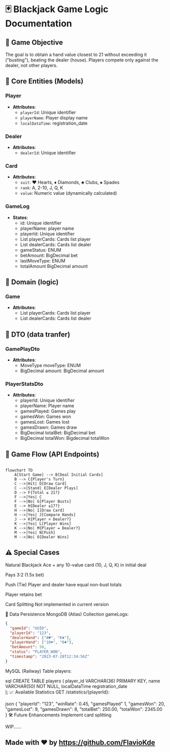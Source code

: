 # 🃏 Blackjack Game Logic Documentation

## 🎯 Game Objective
The goal is to obtain a hand value closest to 21 without exceeding it ("busting"), beating the dealer (house). Players compete only against the dealer, not other players.

## 👥 Core Entities (Models)

### Player
- **Attributes**:
  - `playerId`: Unique identifier
  - `playerName`: Player display name
  - `localDataTime`: registration_date
  

### Dealer
- **Attributes**:
  - `dealerId`: Unique identifier

  
### Card
- **Attributes**:
  - `suit`: ♥ Hearts, ♦ Diamonds, ♣ Clubs, ♠ Spades
  - `rank`: A, 2-10, J, Q, K
  - `value`: Numeric value (dynamically calculated)

### GameLog
- **States**:
  - id: Unique identifier
  - playerName: player name
  - playerId: Unique identifier
  - List<Card> playerCards: Cards list player
  - List<Card> dealerCards: Cards list dealer
  - gameStatus: ENUM
  - betAmount: BigDecimal bet
  - lastMoveType: ENUM
  - totalAmount BigDecimal amount

## 👥 Domain (logic)

### Game
- **Attributes**:
  - List<Card> playerCards: Cards list player
  - List<Card> dealerCards: Cards list dealer

## 👥 DTO (data tranfer)

### GamePlayDto
- **Attributes**:
  - MoveType moveType: ENUM
  - BigDecimal amount: BigDecimal amount

### PlayerStatsDto
- **Attributes**:
  - playerId: Unique identifier
  - playerName: Player name
  - gamesPlayed: Games play
  - gamesWon: Games won
  - gamesLost: Games lost
  - gamesDrawn: Games draw
  - BigDecimal totalBet: BigDecimal bet
  - BigDecimal totalWon: Bigdecimal totalWon

## 🔄 Game Flow (API Endpoints)

```mermaid

flowchart TD
    A[Start Game] --> B[Deal Initial Cards]
    B --> C{Player's Turn}
    C -->|Hit| D[Draw Card]
    C -->|Stand| E[Dealer Plays]
    D --> F{Total ≤ 21?}
    F -->|Yes| C
    F -->|No| G[Player Busts]
    E --> H{Dealer ≥17?}
    H -->|No| I[Draw Card]
    H -->|Yes| J[Compare Hands]
    J --> K{Player > Dealer?}
    K -->|Yes| L[Player Wins]
    K -->|No| M{Player = Dealer?}
    M -->|Yes| N[Push]
    M -->|No| O[Dealer Wins]
```


## ⚠️ Special Cases

Natural Blackjack
Ace + any 10-value card (10, J, Q, K) in initial deal

Pays 3:2 (1.5x bet)

Push (Tie)
Player and dealer have equal non-bust totals

Player retains bet

Card Splitting
Not implemented in current version

💾 Data Persistence
MongoDB (Atlas)
Collection gameLogs:

```json
{
  "gameId": "UUID",
  "playerId": "123",
  "dealerHand": ["A♥", "K♠"],
  "playerHand": ["10♦", "6♣"],
  "betAmount": 50,
  "status": "PLAYER_WON",
  "timestamp": "2023-07-28T12:34:56Z"
}

```

MySQL (Railway)
Table players:

sql
CREATE TABLE players (
  player_id VARCHAR(36) PRIMARY KEY,
  name VARCHAR(50) NOT NULL,
  localDataTime registration_date  
);
📈 Available Statistics
GET /statistics/{playerId}:

json
{
  "playerId": "123",
  "winRate": 0.45,
  "gamesPlayed" 1,
  "gamesWon": 20,
  "gamesLost": 9,
  "gamesDrawn": 8,
  "totalBet": 250.00,
  "totalWon": 2345.00
}
🛠️ Future Enhancements
Implement card splitting

WIP......

Made with ❤️ by https://github.com/FlavioKde
---
